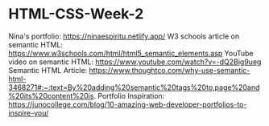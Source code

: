 # HTML-CSS-Week-2
Nina's portfolio: https://ninaespiritu.netlify.app/
W3 schools article on semantic HTML: https://www.w3schools.com/html/html5_semantic_elements.asp
YouTube video on semantic HTML: https://www.youtube.com/watch?v=-dQ2Big9ueg
Semantic HTML Article: https://www.thoughtco.com/why-use-semantic-html-3468271#:~:text=By%20adding%20semantic%20tags%20to,page%20and%20its%20content%20is.
Portfolio Inspiration: https://junocollege.com/blog/10-amazing-web-developer-portfolios-to-inspire-you/ 
